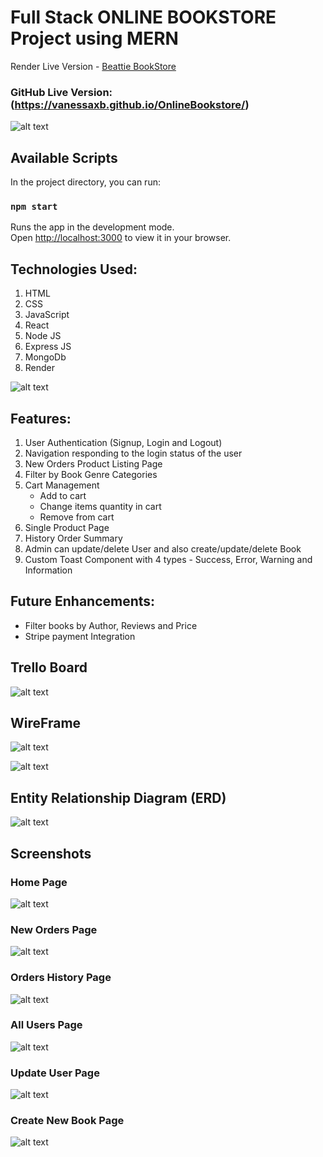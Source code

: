 # Full Stack ONLINE BOOKSTORE Project using MERN

Render Live Version - [Beattie BookStore](https://online-bookstore-qja6.onrender.com)

### GitHub Live Version: (https://vanessaxb.github.io/OnlineBookstore/)

![alt text](./src/images/mern-infrastructure.png "MERN Infrastructure")

## Available Scripts

In the project directory, you can run:

### `npm start`

Runs the app in the development mode.\
Open [http://localhost:3000](http://localhost:3000) to view it in your browser.


## Technologies Used:
1. HTML               
2. CSS
3. JavaScript
4. React
5. Node JS
6. Express JS
7. MongoDb
8. Render

![alt text](./src/images/Architecture.png "Architecture")


## Features:
1. User Authentication (Signup, Login and Logout)
2. Navigation responding to the login status of the user
3. New Orders Product Listing Page
4. Filter by Book Genre Categories   
5. Cart Management 
   - Add to cart 
   - Change items quantity in cart 
   - Remove from cart   
7. Single Product Page
8. History Order Summary 
9. Admin can update/delete User and also create/update/delete Book
10. Custom Toast Component with 4 types - Success, Error, Warning and Information 

## Future Enhancements: 
- Filter books by Author, Reviews and Price
- Stripe payment Integration 


## Trello Board
![alt text](./src/images/TrelloBoard.png "Trello Board")


## WireFrame
![alt text](./src/images/WireFrame1.png "WireFrame")

![alt text](./src/images/WireFrame2.png "WireFrame")


## Entity Relationship Diagram (ERD)
![alt text](./src/images/EDR.png "EDR")


## Screenshots

### Home Page
![alt text](./src/images/AuthPage.png "SignUP/LogIn Page")

### New Orders Page
![alt text](./src/images/NewOrderPage.png "New Orders Page")

### Orders History Page
![alt text](./src/images/OrderHistoryPage.png "Orders History Page")

### All Users Page
![alt text](./src/images/AllUsersPage.png "All Users Page")

### Update User Page
![alt text](./src/images/UpdateUserForm.png "Update User Page")

### Create New Book Page
![alt text](./src/images/CreateNewBookPage.png "Create New Book Page")

